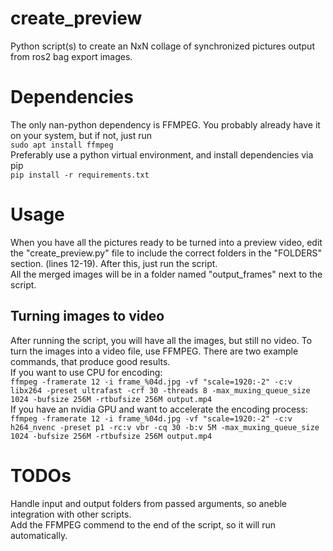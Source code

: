 # create_preview
Python script(s) to create an NxN collage of synchronized pictures output from ros2 bag export images.
# Dependencies
The only nan-python dependency is FFMPEG. You probably already have it on your system, but if not, just run\
`sudo apt install ffmpeg`\
Preferably use a python virtual environment, and install dependencies via pip\
`pip install -r requirements.txt`
# Usage
When you have all the pictures ready to be turned into a preview video, edit the "create_preview.py" file to include the correct folders in the "FOLDERS" section. (lines 12-19). After this, just run the script.\
All the merged images will be in a folder named "output_frames" next to the script.
## Turning images to video
After running the script, you will have all the images, but still no video. To turn the images into a video file, use FFMPEG. There are two example commands, that produce good results.\
If you want to use CPU for encoding:\
`ffmpeg -framerate 12 -i frame_%04d.jpg -vf "scale=1920:-2" -c:v libx264 -preset ultrafast -crf 30 -threads 8 -max_muxing_queue_size 1024 -bufsize 256M -rtbufsize 256M output.mp4`\
If you have an nvidia GPU and want to accelerate the encoding process:\
`ffmpeg -framerate 12 -i frame_%04d.jpg -vf "scale=1920:-2" -c:v h264_nvenc -preset p1 -rc:v vbr -cq 30 -b:v 5M -max_muxing_queue_size 1024 -bufsize 256M -rtbufsize 256M output.mp4`
# TODOs
Handle input and output folders from passed arguments, so aneble integration with other scripts.\
Add the FFMPEG commend to the end of the script, so it will run automatically.